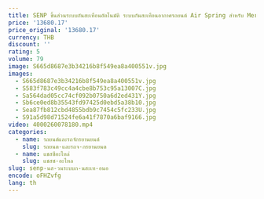 ```yaml
---
title: SENP ชิ้นส่วนระบบกันสะเทือนอัตโนมัติ ระบบกันสะเทือนอากาศรถยนต์ Air Spring สําหรับ Mercedes LandRover airsuspension
price: '13680.17'
price_original: '13680.17'
currency: THB
discount: ''
rating: 5
volume: 79
image: S665d8687e3b34216b8f549ea8a400551v.jpg
images:
  - S665d8687e3b34216b8f549ea8a400551v.jpg
  - S583f783c49cc4a4cbe8b753c95a13007C.jpg
  - Sa564dad05cc74cf092b0750a6d2ed431Y.jpg
  - Sb6ce0ed8b35543fd97425d0ebd5a38b10.jpg
  - Sea87fb812cbd4855bdb9c7454c5fc233U.jpg
  - S91a5d98d71524fe6a41f7870a6baf9166.jpg
video: 4000260078180.mp4
categories:
  - name: รถยนต์และรถจักรยานยนต์
    slug: รถยนต-และรถจ-กรยานยนต
  - name: แชสซีอะไหล่
    slug: แชสซ-อะไหล
slug: senp-นส-วนระบบก-นสะเท-อนอ
encode: oFHZvfg
lang: th
---
```

  
